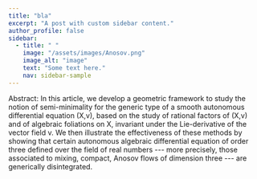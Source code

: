 ```yaml
---
title: "bla"
excerpt: "A post with custom sidebar content."
author_profile: false
sidebar:
  - title: " "
    image: "/assets/images/Anosov.png"
    image_alt: "image"
    text: "Some text here."
    nav: sidebar-sample
---
```


Abstract: In this article, we develop a geometric framework to study the notion of semi-minimality for the generic type of a smooth autonomous differential equation (X,v), based on the study of rational factors of (X,v) and of algebraic foliations on X, invariant under the Lie-derivative of the vector field v.
We then illustrate the effectiveness of these methods by showing that certain autonomous algebraic differential equation of order three defined over the field of real numbers --- more precisely, those associated to mixing, compact, Anosov flows of dimension three --- are generically disintegrated.
